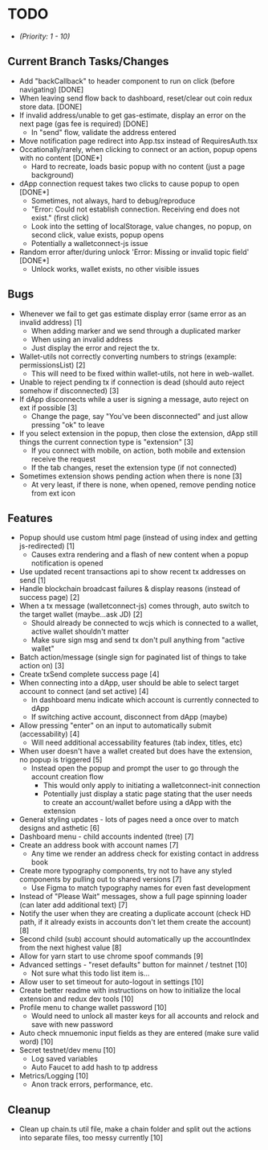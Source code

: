 # TODO
* _(Priority: 1 - 10)_

## Current Branch Tasks/Changes
* Add "backCallback" to header component to run on click (before navigating) [DONE]
* When leaving send flow back to dashboard, reset/clear out coin redux store data. [DONE]
* If invalid address/unable to get gas-estimate, display an error on the next page (gas fee is required) [DONE]
  - In "send" flow, validate the address entered
* Move notification page redirect into App.tsx instead of RequiresAuth.tsx
* Occationally/rarely, when clicking to connect or an action, popup opens with no content [DONE*]
  - Hard to recreate, loads basic popup with no content (just a page background)
* dApp connection request takes two clicks to cause popup to open [DONE*]
  - Sometimes, not always, hard to debug/reproduce
  - "Error: Could not establish connection. Receiving end does not exist." (first click)
  - Look into the setting of localStorage, value changes, no popup, on second click, value exists, popup opens
  - Potentially a walletconnect-js issue
* Random error after/during unlock 'Error: Missing or invalid topic field' [DONE*]
  - Unlock works, wallet exists, no other visible issues

## Bugs
* Whenever we fail to get gas estimate display error (same error as an invalid address) [1]
  - When adding marker and we send through a duplicated marker
  - When using an invalid address
  - Just display the error and reject the tx.
* Wallet-utils not correctly converting numbers to strings (example: permissionsList) [2]
  - This will need to be fixed within wallet-utils, not here in web-wallet.
* Unable to reject pending tx if connection is dead (should auto reject somehow if disconnected) [3]
* If dApp disconnects while a user is signing a message, auto reject on ext if possible [3]
  - Change the page, say "You've been disconnected" and just allow pressing "ok" to leave
* If you select extension in the popup, then close the extension, dApp still things the current connection type is "extension" [3]
  - If you connect with mobile, on action, both mobile and extension receive the request
  - If the tab changes, reset the extension type (if not connected)
* Sometimes extension shows pending action when there is none [3]
  - At very least, if there is none, when opened, remove pending notice from ext icon

## Features
* Popup should use custom html page (instead of using index and getting js-redirected) [1]
  - Causes extra rendering and a flash of new content when a popup notification is opened
* Use updated recent transactions api to show recent tx addresses on send [1]
* Handle blockchain broadcast failures & display reasons (instead of success page) [2]
* When a tx message (walletconnect-js) comes through, auto switch to the target wallet (maybe...ask JD) [2]
  - Should already be connected to wcjs which is connected to a wallet, active wallet shouldn't matter
  - Make sure sign msg and send tx don't pull anything from "active wallet"
* Batch action/message (single sign for paginated list of things to take action on) [3]
* Create txSend complete success page [4]
* When connecting into a dApp, user should be able to select target account to connect (and set active) [4]
  - In dashboard menu indicate which account is currently connected to dApp
  - If switching active account, disconnect from dApp (maybe)
* Allow pressing "enter" on an input to automatically submit (accessability) [4]
  - Will need additional accessability features (tab index, titles, etc)
* When user doesn't have a wallet created but does have the extension, no popup is triggered [5]
  - Instead open the popup and prompt the user to go through the account creation flow
    - This would only apply to initiating a walletconnect-init connection
    - Potentially just display a static page stating that the user needs to create an account/wallet before using a dApp with the extension
* General styling updates - lots of pages need a once over to match designs and asthetic [6]
* Dashboard menu - child accounts indented (tree) [7]
* Create an address book with account names [7]
  - Any time we render an address check for existing contact in address book
* Create more typography components, try not to have any styled components by pulling out to shared versions [7]
  - Use Figma to match typography names for even fast development
* Instead of "Please Wait" messages, show a full page spinning loader (can later add additional text) [7]
* Notify the user when they are creating a duplicate account (check HD path, if it already exists in accounts don't let them create the account) [8]
* Second child (sub) account should automatically up the accountIndex from the next highest value [8]
* Allow for yarn start to use chrome spoof commands [9]
* Advanced settings - "reset defaults" button for mainnet / testnet [10]
  - Not sure what this todo list item is...
* Allow user to set timeout for auto-logout in settings [10]
* Create better readme with instructions on how to initialize the local extension and redux dev tools [10]
* Profile menu to change wallet password [10]
  - Would need to unlock all master keys for all accounts and relock and save with new password
* Auto check mnuemonic input fields as they are entered (make sure valid word) [10]
* Secret testnet/dev menu [10]
  - Log saved variables
  - Auto Faucet to add hash to tp address
* Metrics/Logging [10]
  - Anon track errors, performance, etc.

## Cleanup
* Clean up chain.ts util file, make a chain folder and split out the actions into separate files, too messy currently [10]
